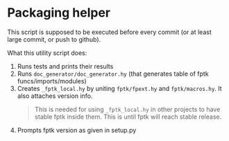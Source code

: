 
# Packaging helper

This script is supposed to be executed before every commit (or at least large commit, or push to github).

What this utility script does:
1. Runs tests and prints their results
2. Runs `doc_generator/doc_generator.hy` (that generates table of fptk funcs/imports/modules)
3. Creates `_fptk_local.hy` by uniting `fptk/fpext.hy` and `fptk/macros.hy`. It also attaches version info.
   > This is needed for using `_fptk_local.hy` in other projects to have stable fptk inside them.
   > This is until fptk will reach stable release.
4. Prompts fptk version as given in setup.py
